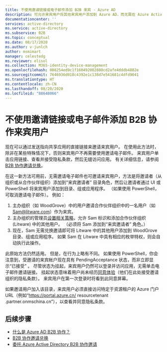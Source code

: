 ```yaml
---
title: 不使用邀请链接或电子邮件添加 B2B 来宾 - Azure AD
description: 可允许来宾用户将其他来宾用户添加到 Azure AD，而无需在 Azure Active Directory B2B 协作中兑换邀请。
documentationcenter: ''
services: active-directory
ms.service: active-directory
ms.subservice: B2B
ms.topic: conceptual
ms.date: 08/17/2020
ms.author: v-junlch
author: msmimart
manager: celestedg
ms.reviewer: elisol
ms.collection: M365-identity-device-management
ms.openlocfilehash: 008254ed9c1f160492002880cd2afe4dddb4882e
ms.sourcegitcommit: 7646936d018c4392e1c138d7e541681c4dfd9041
ms.translationtype: HT
ms.contentlocale: zh-CN
ms.lasthandoff: 08/20/2020
ms.locfileid: "88648066"
---
```

# <a name="add-b2b-collaboration-guest-users-without-an-invitation-link-or-email"></a>不使用邀请链接或电子邮件添加 B2B 协作来宾用户

现在可以通过发送指向共享应用的直接链接来邀请来宾用户。 在使用此方法时，除非在某些特殊情况下，否则来宾用户不再需要使用邀请电子邮件。 来宾用户单击应用链接、查看并接受隐私条款，然后无缝访问应用。 有关详细信息，请参阅 [B2B 协作邀请兑换](redemption-experience.md)。   

在这一新方法可用前，无需邀请电子邮件也可邀请来宾用户，方法是将邀请者（从组织或从合作伙伴组织）添加到“来宾邀请者”  目录角色，然后让邀请者通过 UI 或 PowerShell 将来宾用户添加到目录、组或应用程序。 （如果使用 PowerShell，可取消邀请电子邮件）。 例如：

1. 主办组织（如 WoodGrove）中的用户邀请合作伙伴组织中的一名用户（如 Sam@litware.com）作为来宾。
2. 主办组织的管理员[设置相关策略](delegate-invitations.md)，允许 Sam 标识和添加合作伙伴组织 (Litware) 中的其他用户。 （必须将 Sam 添加到“来宾邀请者”  角色。）
3. 现在，Sam 无需兑换邀请即可将 Litware 中的其他用户添加到 WoodGrove 目录、组或应用程序。 如果 Sam 在 Litware 中具有相应的枚举特权，则会自动执行此操作。
 
此原始方法仍然适用。 但是，在行为上略有不同。 如果使用 PowerShell，你会注意到，受邀请的来宾帐户现在具有 PendingAcceptance  状态，而非立即显示“已接受”  。 尽管状态为挂起，来宾用户仍然可以登录并访问应用，无需单击电子邮件邀请链接。 挂起状态意味着用户尚未经历[同意体验](redemption-experience.md#consent-experience-for-the-guest)（他们在此处接受邀请组织的隐私条款）。 来宾用户在第一次登录时将看到此同意屏幕。 

如果邀请用户加入该目录，来宾用户必须直接访问特定于资源租户的 Azure 门户 URL（例如“https://portal.azure.cn/ resourcetenant  .partner.onmschina.cn”），以查看并同意隐私条款。

## <a name="next-steps"></a>后续步骤

- [什么是 Azure AD B2B 协作？](what-is-b2b.md)
- [B2B 协作邀请兑换](redemption-experience.md)
- [委托 Azure Active Directory B2B 协作邀请](delegate-invitations.md)

